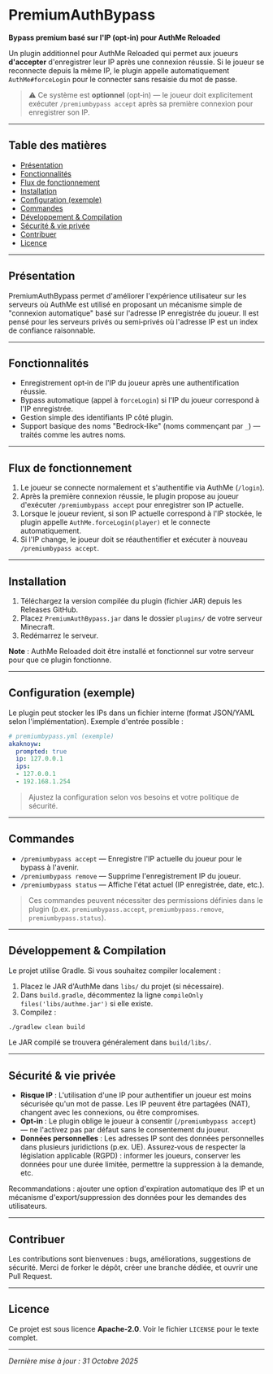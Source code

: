 # PremiumAuthBypass

**Bypass premium basé sur l'IP (opt‑in) pour AuthMe Reloaded**

Un plugin additionnel pour AuthMe Reloaded qui permet aux joueurs **d'accepter** d'enregistrer leur IP après une connexion réussie. Si le joueur se reconnecte depuis la même IP, le plugin appelle automatiquement `AuthMe#forceLogin` pour le connecter sans resaisie du mot de passe.

> ⚠️ Ce système est **optionnel** (opt‑in) — le joueur doit explicitement exécuter `/premiumbypass accept` après sa première connexion pour enregistrer son IP.

---

## Table des matières

* [Présentation](#présentation)
* [Fonctionnalités](#fonctionnalit%C3%A9s)
* [Flux de fonctionnement](#flux-de-fonctionnement)
* [Installation](#installation)
* [Configuration (exemple)](#configuration-exemple)
* [Commandes](#commandes)
* [Développement & Compilation](#d%C3%A9veloppement--compilation)
* [Sécurité & vie privée](#s%C3%A9curit%C3%A9--vie-priv%C3%A9)
* [Contribuer](#contribuer)
* [Licence](#licence)

---

## Présentation

PremiumAuthBypass permet d'améliorer l'expérience utilisateur sur les serveurs où AuthMe est utilisé en proposant un mécanisme simple de "connexion automatique" basé sur l'adresse IP enregistrée du joueur. Il est pensé pour les serveurs privés ou semi‑privés où l'adresse IP est un index de confiance raisonnable.

---

## Fonctionnalités

* Enregistrement opt‑in de l'IP du joueur après une authentification réussie.
* Bypass automatique (appel à `forceLogin`) si l'IP du joueur correspond à l'IP enregistrée.
* Gestion simple des identifiants IP côté plugin.
* Support basique des noms "Bedrock‑like" (noms commençant par `_`) — traités comme les autres noms.

---

## Flux de fonctionnement

1. Le joueur se connecte normalement et s'authentifie via AuthMe (`/login`).
2. Après la première connexion réussie, le plugin propose au joueur d'exécuter `/premiumbypass accept` pour enregistrer son IP actuelle.
3. Lorsque le joueur revient, si son IP actuelle correspond à l'IP stockée, le plugin appelle `AuthMe.forceLogin(player)` et le connecte automatiquement.
4. Si l'IP change, le joueur doit se réauthentifier et exécuter à nouveau `/premiumbypass accept`.

---

## Installation

1. Téléchargez la version compilée du plugin (fichier JAR) depuis les Releases GitHub.
2. Placez `PremiumAuthBypass.jar` dans le dossier `plugins/` de votre serveur Minecraft.
3. Redémarrez le serveur.

**Note** : AuthMe Reloaded doit être installé et fonctionnel sur votre serveur pour que ce plugin fonctionne.

---

## Configuration (exemple)

Le plugin peut stocker les IPs dans un fichier interne (format JSON/YAML selon l'implémentation). Exemple d'entrée possible :

```yaml
# premiumbypass.yml (exemple)
akaknoyw:
  prompted: true
  ip: 127.0.0.1
  ips:
  - 127.0.0.1
  - 192.168.1.254
```

> Ajustez la configuration selon vos besoins et votre politique de sécurité.

---

## Commandes

* `/premiumbypass accept` — Enregistre l'IP actuelle du joueur pour le bypass à l'avenir.
* `/premiumbypass remove` — Supprime l'enregistrement IP du joueur.
* `/premiumbypass status` — Affiche l'état actuel (IP enregistrée, date, etc.).

> Ces commandes peuvent nécessiter des permissions définies dans le plugin (p.ex. `premiumbypass.accept`, `premiumbypass.remove`, `premiumbypass.status`).

---

## Développement & Compilation

Le projet utilise Gradle. Si vous souhaitez compiler localement :

1. Placez le JAR d'AuthMe dans `libs/` du projet (si nécessaire).
2. Dans `build.gradle`, décommentez la ligne `compileOnly files('libs/authme.jar')` si elle existe.
3. Compilez :

```bash
./gradlew clean build
```

Le JAR compilé se trouvera généralement dans `build/libs/`.

---

## Sécurité & vie privée

* **Risque IP** : L'utilisation d'une IP pour authentifier un joueur est moins sécurisée qu'un mot de passe. Les IP peuvent être partagées (NAT), changent avec les connexions, ou être compromises.
* **Opt‑in** : Le plugin oblige le joueur à consentir (`/premiumbypass accept`) — ne l'activez pas par défaut sans le consentement du joueur.
* **Données personnelles** : Les adresses IP sont des données personnelles dans plusieurs juridictions (p.ex. UE). Assurez‑vous de respecter la législation applicable (RGPD) : informer les joueurs, conserver les données pour une durée limitée, permettre la suppression à la demande, etc.

Recommandations : ajouter une option d'expiration automatique des IP et un mécanisme d'export/suppression des données pour les demandes des utilisateurs.

---

## Contribuer

Les contributions sont bienvenues : bugs, améliorations, suggestions de sécurité. Merci de forker le dépôt, créer une branche dédiée, et ouvrir une Pull Request.

---

## Licence

Ce projet est sous licence **Apache‑2.0**. Voir le fichier `LICENSE` pour le texte complet.

---

*Dernière mise à jour : 31 Octobre 2025*
